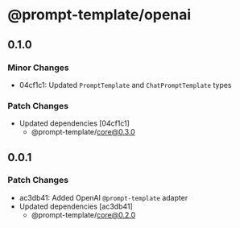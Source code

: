 # @prompt-template/openai

## 0.1.0

### Minor Changes

- 04cf1c1: Updated `PromptTemplate` and `ChatPromptTemplate` types

### Patch Changes

- Updated dependencies [04cf1c1]
  - @prompt-template/core@0.3.0

## 0.0.1

### Patch Changes

- ac3db41: Added OpenAI `@prompt-template` adapter
- Updated dependencies [ac3db41]
  - @prompt-template/core@0.2.0
